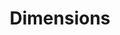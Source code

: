 ---
layout: default
bigquery: https://console.cloud.google.com/bigquery?p=covid-19-dimensions-ai&page=table&d=data&t=publications
contributors: Digital Science, https://www.digital-science.com/
cost: Free for personal, non-commercial use.
description: Dimensions contains more than 100 million publications, ranging from
  articles published in scholarly journals, books and book chapters, to preprints
  and conference proceedings. All publications are contextualized with linked data
  sets, funding, publications, patents, clinical trials, and policy documents. You
  can also view associated categories, funders, institutions, and researcher profiles.
documentation: https://docs.dimensions.ai/bigquery/index.html
last_edit: 04/08/2022, 06:38:21
location: https://www.dimensions.ai/products/free/
maintained_by: Digital Science, https://www.digital-science.com/
schema_fields:
- categories
- associated_publication_id
- publication_year
- research_org_country_names
- original_assignee
- conditions
- funder_org_acronyms
- funder_countries
- category_hrcs_hc
- associated_publication_pmid
- open_access_categories_v2
- funding_usd
- labels
- subtitles
- links
- filing_date
- legal_events
- parent_id
- date
- funding_jpy
- original_abstract
- funding_details
- category_uoa
- book_series_title
- supporting_grant_ids
- funding_gbp
- funder_orgs
- filing_status
- current_assignee
- journal_lists
- granted_date
- abstract
- start_date
- repository_name
- citation_string
- grant_number
- repository_url
- conference
- current_assignee_countries
- research_org_countries
- acronyms
- expiration_year
- associated_publication_arxiv_id
- original_assignee_orgs
- pmcid
- repository_id
- date_modified
- filing_year
- funding_amount
- category_sdg
- date_imported_gbq
- category_hra
- name
- mesh_headings
- date_normal
- language
- active_years
- aliases
- application_number
- legal_status
- interventions
- research_org_state_codes
- family_id
- assignee_orgs
- start_year
- foa_number
- associated_grant_ids
- authors
- funding_cny
- date_inserted
- journal
- id
- established
- phase
- category_bra
- kind
- issue
- acronym
- clinical_trial_ids
- family_members_ids
- funding_cad
- assignee_countries
- end_date
- relationships
- email_address
- pages
- funding_aud
- eisbn
- citations_count
- ipcr
- editors
- concepts
- patent_ids
- granted_year
- reference_ids
- cpc
- expiration_date
- date_print
- category_icrp_ct
- publication_ids
- current_assignee_orgs
- funding_currency
- research_org_city_names
- types
- source_id
- registry
- category_for
- doi
- acknowledgements
- type
- citations
- metrics
- created_date
- category_rcdc
- research_orgs
- original_assignee_countries
- volume
- funder_org_state_codes
- license
- pmid
- funder_org
- end_year
- funding_chf
- priority_year
- research_org_cities
- proceedings_title
- isbn
- gender
- brief_title
- embargo_date
- priority_date
- address
- arxiv_id
- organisation_details
- date_online
- original_title
- researcher_ids
- resulting_publication_ids
- family_count
- altmetrics
- associated_publication_doi
- funder_org_cities
- jurisdiction
- resulting_publication_doi
- category_hrcs_rac
- external_ids
- description
- investigators
- mesh_terms
- funder_org_countries
- open_access_categories
- year
- inventor_names
- category_icrp_cso
- linkout
- book_title
- publication_date
- status
- funding_eur
- funding_nzd
- research_org_state_names
- publisher
- wikipedia_url
- cited_by_ids
- title
shortname: dimensions
tags:
- scholarly literature
- patents
- funding
- clinical trials
- academic profiles
terms_of_use: 'Use of both the Dimensions COVID-19 dataset and full Dimensions dataset
  are subject to the Dimensions Terms of use: https://www.dimensions.ai/policies-terms-legal '
title: Dimensions
uuid: dcff88bd-fe6b-4fdb-8159-809bf9d7bc1c
---